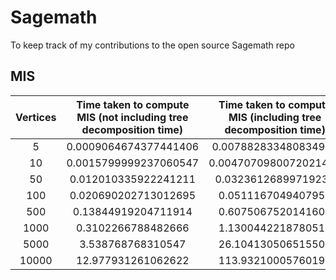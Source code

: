 # Sagemath
To keep track of my contributions to the open source Sagemath repo

## MIS

| Vertices | Time taken to compute MIS (not including tree decomposition time)| Time taken to compute MIS (including tree decomposition time)|
| :---:   | :---: | :---: |
| 5 | 0.0009064674377441406   | 0.007882833480834961 |
| 10 | 0.0015799999237060547   | 0.0047070980072021484 |
| 50 | 0.012010335922241211   | 0.03236126899719238 |
| 100 | 0.020690202713012695   | 0.0511167049407959 |
| 500 | 0.13844919204711914   | 0.6075067520141602 |
| 1000 | 0.3102266788482666   | 1.1300442218780518 |
| 5000 | 3.538768768310547   | 26.104130506515503 |
| 10000 | 12.977931261062622  | 113.93210005760193 |
